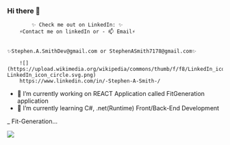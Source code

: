 ### Hi there 👋


            ✨ Check me out on LinkedIn: ✨
   	    ⚡Contact me on linkedIn or - 📫 Email⚡
		

	✨Stephen.A.SmithDev@gmail.com or StephenASmith7178@gmail.com✨
		
		![](https://upload.wikimedia.org/wikipedia/commons/thumb/f/f8/LinkedIn_icon_circle.svg/2048px-LinkedIn_icon_circle.svg.png)
		https://www.linkedin.com/in/-Stephen-A-Smith-/

- 🔭 I’m currently working on REACT Application called FitGeneration application
- 🌱 I’m currently learning C#, .net(Runtime) Front/Back-End Development

_  Fit-Generation...

![](https://github.com/SAS7178/project-gifs/blob/main/public/Fit-Gen%20Gif.gif?raw=true)
